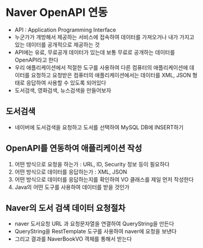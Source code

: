 # Naver OpenAPI 연동
* API : Application Programming Interface
* 누군가가 개방해서 제공하는 서비스에 접속하여 데이터를 가져오거나 내가 가지고 있는 데이터를 공개적으로 제공하는 것
* API에는 유료, 무료공개 데이터가 있는데 보통 무료로 공개하는 데이터를 OpenAPI라고 한다
* 우리 애플리케이션에서 적절한 도구를 사용하여 다른 컴퓨터의 애플리케이션에 데이터를 요청하고 요청받은
	컴퓨터의 애플리케이션에서는 데이터를 XML, JSON 형태로 응답하여 사용할 수 있도록 되어있다
* 도서검색, 영화검색, 뉴스검색을 만들어보자

## 도서검색
* 네이버에 도서검색을 요청하고 도서를 선택하여 MySQL DB에 INSERT하기

## OpenAPI를 연동하여 애플리케이션 작성
1. 어떤 방식으로 요청을 하는가 : URL, ID, Security 정보 등이 필요하다
2. 어떤 방식으로 데이터를 응답하는가 : XML, JSON
3. 어떤 방식으로 데이터를 응답하는지를 확인하여 VO 클래스를 제일 먼저 작성한다
4. Java의 어떤 도구를 사용하여 데이터를 받을 것인가

## Naver의 도서 검색 데이터 요청절차
* naver 도서요청 URL 과 요청문자열을 연결하여 QueryString을 만든다
* QueryString을 RestTemplate 도구를 사용하여 naver에 요청을 보낸다
* 그리고 결과를 NaverBookVO 객체를 통해서 받는다